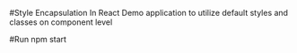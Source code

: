 #Style Encapsulation In React
Demo application to utilize default styles and classes on component level

#Run
npm start
